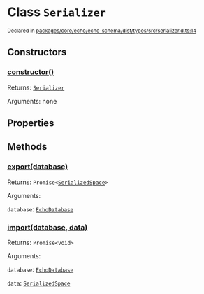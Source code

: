 # Class `Serializer`
<sub>Declared in [packages/core/echo/echo-schema/dist/types/src/serializer.d.ts:14]()</sub>





## Constructors
### [constructor()]()



Returns: <code>[Serializer](/api/@dxos/client/classes/Serializer)</code>

Arguments: none


## Properties


## Methods
### [export(database)]()



Returns: <code>Promise&lt;[SerializedSpace](/api/@dxos/client/types/SerializedSpace)&gt;</code>

Arguments: 

`database`: <code>[EchoDatabase](/api/@dxos/client/classes/EchoDatabase)</code>

### [import(database, data)]()



Returns: <code>Promise&lt;void&gt;</code>

Arguments: 

`database`: <code>[EchoDatabase](/api/@dxos/client/classes/EchoDatabase)</code>

`data`: <code>[SerializedSpace](/api/@dxos/client/types/SerializedSpace)</code>
